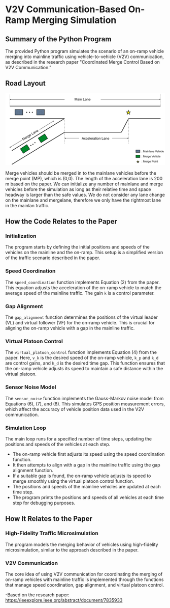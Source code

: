 # V2V Communication-Based On-Ramp Merging Simulation

## Summary of the Python Program

The provided Python program simulates the scenario of an on-ramp vehicle merging into mainline traffic using vehicle-to-vehicle (V2V) communication, as described in the research paper "Coordinated Merge Control Based on V2V Communication."

## Road Layout

  <img src="Merge Road Layout.PNG" alt="Merge Road Layout." style="zoom:100%;" />

Merge vehicles should be merged in to the mainlane vehicles before the merge point (MP), which is (0,0). The length of the acceleration lane is 200 m based on the paper. We can initialize any number of mainlane and merge vehicles before the simulation as long as their relative time and space headway is larger than the safe values. We do not consider any lane change on the mainlane and mergelane, therefore we only have the rightmost lane in the mainlan traffic.

## How the Code Relates to the Paper

### Initialization

The program starts by defining the initial positions and speeds of the vehicles on the mainline and the on-ramp. This setup is a simplified version of the traffic scenario described in the paper.

### Speed Coordination

The `speed_coordination` function implements Equation (2) from the paper. This equation adjusts the acceleration of the on-ramp vehicle to match the average speed of the mainline traffic. The gain `k` is a control parameter.

### Gap Alignment

The `gap_alignment` function determines the positions of the virtual leader (VL) and virtual follower (VF) for the on-ramp vehicle. This is crucial for aligning the on-ramp vehicle with a gap in the mainline traffic.

### Virtual Platoon Control

The `virtual_platoon_control` function implements Equation (4) from the paper. Here, `v_k` is the desired speed of the on-ramp vehicle, `k_p` and `k_d` are control gains, and `h_d` is the desired time gap. This function ensures that the on-ramp vehicle adjusts its speed to maintain a safe distance within the virtual platoon.

### Sensor Noise Model

The `sensor_noise` function implements the Gauss-Markov noise model from Equations (6), (7), and (8). This simulates GPS position measurement errors, which affect the accuracy of vehicle position data used in the V2V communication.

### Simulation Loop

The main loop runs for a specified number of time steps, updating the positions and speeds of the vehicles at each step.

- The on-ramp vehicle first adjusts its speed using the speed coordination function.
- It then attempts to align with a gap in the mainline traffic using the gap alignment function.
- If a suitable gap is found, the on-ramp vehicle adjusts its speed to merge smoothly using the virtual platoon control function.
- The positions and speeds of the mainline vehicles are updated at each time step.
- The program prints the positions and speeds of all vehicles at each time step for debugging purposes.

## How It Relates to the Paper

### High-Fidelity Traffic Microsimulation

The program models the merging behavior of vehicles using high-fidelity microsimulation, similar to the approach described in the paper.

### V2V Communication

The core idea of using V2V communication for coordinating the merging of on-ramp vehicles with mainline traffic is implemented through the functions that manage speed coordination, gap alignment, and virtual platoon control.

-Based on the research paper: https://ieeexplore.ieee.org/abstract/document/7835933
